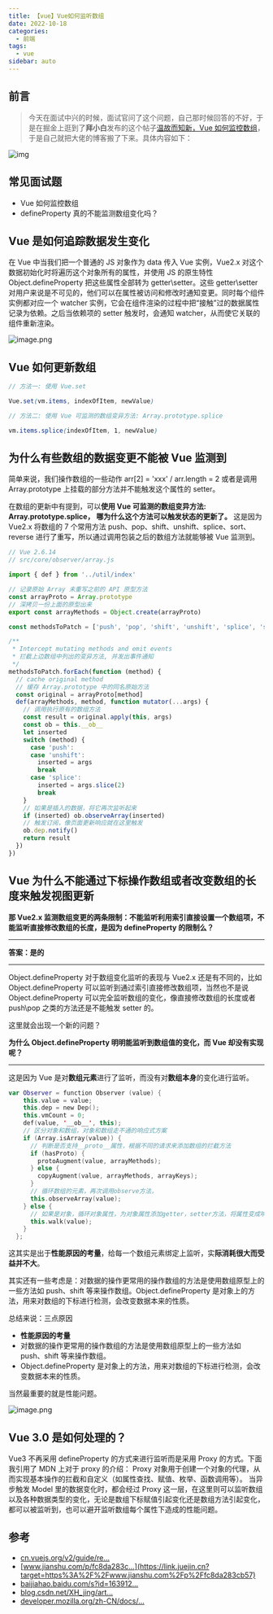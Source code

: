 ```yaml
---
title: 【vue】Vue如何监听数组
date: 2022-10-18
categories:
  - 前端
tags:
  - vue
sidebar: auto
---
```


## 前言

> 今天在面试中兴的时候，面试官问了这个问题，自己那时候回答的不好，于是在掘金上逛到了**拜小白**发布的这个帖子[温故而知新，Vue 如何监控数组](https://juejin.cn/post/7102368755275005959)，于是自己就把大佬的博客搬了下来。具体内容如下：

![img](https://p3-juejin.byteimg.com/tos-cn-i-k3u1fbpfcp/67ed4abc12af46839da36c3663ab7636~tplv-k3u1fbpfcp-zoom-in-crop-mark:4536:0:0:0.image)

## 常见面试题

- Vue 如何监控数组
- defineProperty 真的不能监测数组变化吗？

## Vue 是如何追踪数据发生变化

在 Vue 中当我们把一个普通的 JS 对象作为 data 传入 Vue 实例，Vue2.x 对这个数据初始化时将遍历这个对象所有的属性，并使用 JS 的原生特性 Object.defineProperty 把这些属性全部转为 getter\setter。这些 getter\setter 对用户来说是不可见的，他们可以在属性被访问和修改时通知变更。同时每个组件实例都对应一个 watcher 实例，它会在组件渲染的过程中把“接触”过的数据属性记录为依赖。之后当依赖项的 setter 触发时，会通知 watcher，从而使它关联的组件重新渲染。

![image.png](https://p6-juejin.byteimg.com/tos-cn-i-k3u1fbpfcp/26c9df918e8c4c3ead00c0e089326472~tplv-k3u1fbpfcp-zoom-in-crop-mark:4536:0:0:0.image)

## Vue 如何更新数组

```scss
// 方法一: 使用 Vue.set

Vue.set(vm.items, indexOfItem, newValue)

// 方法二: 使用 Vue 可监测的数组变异方法: Array.prototype.splice

vm.items.splice(indexOfItem, 1, newValue)
```

## 为什么有些数组的数据变更不能被 Vue 监测到

简单来说，我们操作数组的一些动作 arr[2] = 'xxx' / arr.length = 2 或者是调用 Array.prototype 上挂载的部分方法并不能触发这个属性的 setter。

在数组的更新中有提到，可以**使用 Vue 可监测的数组变异方法: Array.prototype.splice，** **哪为什么这个方法可以触发状态的更新了。** 这是因为 Vue2.x 将数组的 7 个常用方法 push、pop、shift、unshift、splice、sort、reverse 进行了重写，所以通过调用包装之后的数组方法就能够被 Vue 监测到。

```javascript
// Vue 2.6.14
// src/core/observer/array.js

import { def } from '../util/index'

// 记录原始 Array 未重写之前的 API 原型方法
const arrayProto = Array.prototype
// 深拷贝一份上面的原型出来
export const arrayMethods = Object.create(arrayProto)

const methodsToPatch = ['push', 'pop', 'shift', 'unshift', 'splice', 'sort', 'reverse']

/**
 * Intercept mutating methods and emit events
 * 拦截上边数组中列出的变异方法, 并发出事件通知
 */
methodsToPatch.forEach(function (method) {
  // cache original method
  // 缓存 Array.prototype 中的同名原始方法
  const original = arrayProto[method]
  def(arrayMethods, method, function mutator(...args) {
    // 调用执行原有的数组方法
    const result = original.apply(this, args)
    const ob = this.__ob__
    let inserted
    switch (method) {
      case 'push':
      case 'unshift':
        inserted = args
        break
      case 'splice':
        inserted = args.slice(2)
        break
    }
    // 如果是插入的数据，将它再次监听起来
    if (inserted) ob.observeArray(inserted)
    // 触发订阅，像页面更新响应就在这里触发
    ob.dep.notify()
    return result
  })
})
```

## Vue 为什么不能通过下标操作数组或者改变数组的长度来触发视图更新

**那 Vue2.x 监测数组变更的两条限制：不能监听利用索引直接设置一个数组项，不能监听直接修改数组的长度，是因为 defineProperty 的限制么？**

---

**答案：是的**

---

Object.defineProperty 对于数组变化监听的表现与 Vue2.x 还是有不同的，比如 Object.defineProperty 可以监听到通过索引直接修改数组项，当然也不是说 Object.defineProperty 可以完全监听数组的变化，像直接修改数组的长度或者 push\pop 之类的方法还是不能触发 setter 的。

这里就会出现一个新的问题？

**为什么 Object.defineProperty 明明能监听到数组值的变化，而 Vue 却没有实现呢？**

---

这是因为 Vue 是对**数组元素**进行了监听，而没有对**数组本身**的变化进行监听。

```kotlin
var Observer = function Observer (value) {
    this.value = value;
    this.dep = new Dep();
    this.vmCount = 0;
    def(value, '__ob__', this);
    // 区分对象和数组，对象和数组走不通的响应式方案
    if (Array.isArray(value)) {
      // 判断是否支持__proto__属性，根据不同的请求来添加数组的拦截方法
      if (hasProto) {
        protoAugment(value, arrayMethods);
      } else {
        copyAugment(value, arrayMethods, arrayKeys);
      }
      // 循环数组的元素，再次调用observe方法，
      this.observeArray(value);
    } else {
      // 如果是对象，循环对象属性，为对象属性添加getter，setter方法，将属性变成响应式
      this.walk(value);
    }
  };
```

这其实是出于**性能原因的考量**，给每一个数组元素绑定上监听，实**际消耗很大而受益并不大**。

其实还有一些考虑是：对数据的操作更常用的操作数组的方法是使用数组原型上的一些方法如 push、shift 等来操作数组。Object.defineProperty 是对象上的方法，用来对数组的下标进行检测，会改变数据本来的性质。

总结来说：三点原因

- **性能原因的考量**
- 对数据的操作更常用的操作数组的方法是使用数组原型上的一些方法如 push、shift 等来操作数组。
- Object.defineProperty 是对象上的方法，用来对数组的下标进行检测，会改变数据本来的性质。

当然最重要的就是性能问题。

![image.png](https://p3-juejin.byteimg.com/tos-cn-i-k3u1fbpfcp/af3cbad8bd134f9192d1017e7f748449~tplv-k3u1fbpfcp-zoom-in-crop-mark:4536:0:0:0.image?)

## Vue 3.0 是如何处理的？

Vue3 不再采用 defineProperty 的方式来进行监听而是采用 Proxy 的方式。下面我引用了 MDN 上对于 proxy 的介绍： Proxy 对象用于创建一个对象的代理，从而实现基本操作的拦截和自定义（如属性查找、赋值、枚举、函数调用等）。 当异步触发 Model 里的数据变化时，都会经过 Proxy 这一层，在这里则可以监听数组以及各种数据类型的变化，无论是数组下标赋值引起变化还是数组方法引起变化，都可以被监听到，也可以避开监听数组每个属性下造成的性能问题。

## 参考

- [cn.vuejs.org/v2/guide/re…](https://link.juejin.cn?target=https%3A%2F%2Fcn.vuejs.org%2Fv2%2Fguide%2Freactivity.html)
- [www.jianshu.com/p/fc8da283c…](https://link.juejin.cn?target=https%3A%2F%2Fwww.jianshu.com%2Fp%2Ffc8da283cb57)
- [baijiahao.baidu.com/s?id=163912…](https://link.juejin.cn?target=https%3A%2F%2Fbaijiahao.baidu.com%2Fs%3Fid%3D1639129122660779568%26wfr%3Dspider%26for%3Dpc)
- [blog.csdn.net/XH_jing/art…](https://link.juejin.cn?target=https%3A%2F%2Fblog.csdn.net%2FXH_jing%2Farticle%2Fdetails%2F120413904)
- [developer.mozilla.org/zh-CN/docs/…](https://link.juejin.cn?target=https%3A%2F%2Fdeveloper.mozilla.org%2Fzh-CN%2Fdocs%2FWeb%2FJavaScript%2FReference%2FGlobal_Objects%2FProxy)
